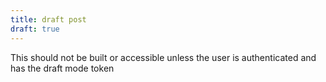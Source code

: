```yaml
---
title: draft post
draft: true
---
```


This should not be built or accessible unless the user is authenticated and has the draft mode token
